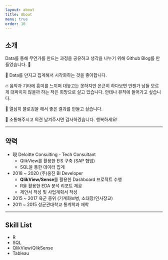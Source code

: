 ```yaml
---
layout: about
title: About
menu: true
order: 10
---
```



## 소개

Data를 통해 무언가를 만드는 과정을 공유하고 생각을 나누기 위해 Github Blog를 만들었습니다. :tada:

:wrench: Data를 만지고 집계해서 시각화하는 것을 좋아합니다.

:fire: 음악과 기타에 흥미를 느끼며 대놓고는 못하지만 은근히 하다보면 언젠가 남들 모르게 대박치지 않을까 하는 작은 희망으로 살고 있습니다. 안테나 뮤직에 들어가고 싶습니다.

:bug: 열심히 블로깅을 해서 좋은 결과를 만들고 싶습니다.

:pencil: 소통해주시고 의견 남겨주시면 감사하겠습니다. 행복하세요!

---

## 약력
- 現 Deloitte Consulting - Tech Consultant
    - QlikView를 활용한 EIS 구축 (SAP 협업)
    - SQL을 통한 데이터 집계
- 2018 ~ 2020 (주)웅진 BI Developer
  - **QlikView/Sense**를 활용한 Dashboard 프로젝트 수행
  - R을 활용한 EDA 분석 리포트 제공
  - 제안서 작성 및 사업계획서 작성      
- 2015 ~ 2017 육군 중위 (기계화보병, 소대장/인사장교)
- 2011 ~ 2015 성균관대학교 통계학과 재학
---

## Skill List

- R
- SQL
- QlikView/QlikSense
- Tableau

